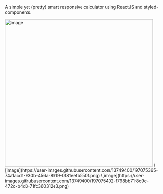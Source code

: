 A simple yet (pretty) smart responsive calculator using ReactJS and styled-components.

<img width="481" alt="image" src="https://user-images.githubusercontent.com/13749400/197074618-dc5f1e15-597c-420c-9fe6-107059e990d0.png">
![image](https://user-images.githubusercontent.com/13749400/197075365-74a1acd1-930b-456a-8919-0f81eefb550f.png)
![image](https://user-images.githubusercontent.com/13749400/197075402-f798bb71-8c9c-472c-b4d3-71fc360312e3.png)
